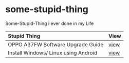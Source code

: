 # some-stupid-thing
Some-Stupid-Thing i ever done in my Life

Stupid Thing|View
:----|:----
OPPO A37FW Software Upgrade Guide|[view](https://github.com/arghya339/some-stupid-thing/blob/main/OPPO-A37fw-Software-Upgrade-Guide.md)
Install Windows/ Linux using Android|[view](https://github.com/arghya339/some-stupid-thing/blob/main/Install-Windows-Linux-using-Android.md)
